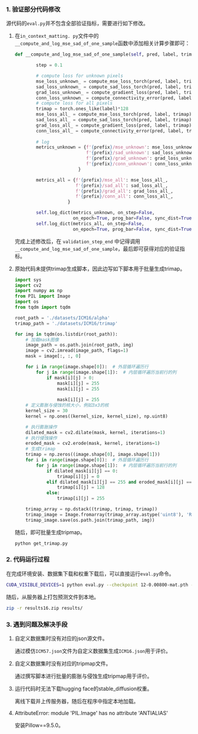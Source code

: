 ### 1. 验证部分代码修改

源代码的`eval.py`并不包含全部验证指标，需要进行如下修改。

1. 在`in_context_matting. py`文件中的`__compute_and_log_mse_sad_of_one_sample`函数中添加相关计算步骤即可：

   ```python
   def __compute_and_log_mse_sad_of_one_sample(self, pred, label, trimap, prefix="val"):
   
           step = 0.1
   
           # compute loss for unknown pixels
           mse_loss_unknown_ = compute_mse_loss_torch(pred, label, trimap)
           sad_loss_unknown_ = compute_sad_loss_torch(pred, label, trimap)
           grad_loss_unknown_ = compute_gradient_loss(pred, label, trimap)
           conn_loss_unknown_ = compute_connectivity_error(pred, label, trimap, step)
           # compute loss for all pixels
           trimap = torch.ones_like(label)*128
           mse_loss_all_ = compute_mse_loss_torch(pred, label, trimap)
           sad_loss_all_ = compute_sad_loss_torch(pred, label, trimap)
           grad_loss_all_ = compute_gradient_loss(pred, label, trimap)
           conn_loss_all_ = compute_connectivity_error(pred, label, trimap, step)
           
           # log
           metrics_unknown = {f'{prefix}/mse_unknown': mse_loss_unknown_,
                              f'{prefix}/sad_unknown': sad_loss_unknown_,
                              f'{prefix}/grad_unknown': grad_loss_unknown_,
                              f'{prefix}/conn_unknown': conn_loss_unknown_,     
                           }
   
           metrics_all = {f'{prefix}/mse_all': mse_loss_all_,
                          f'{prefix}/sad_all': sad_loss_all_,
                          f'{prefix}/grad_all': grad_loss_all_,
                          f'{prefix}/conn_all': conn_loss_all_,    
                       }
   
           self.log_dict(metrics_unknown, on_step=False,
                         on_epoch=True, prog_bar=False, sync_dist=True)
           self.log_dict(metrics_all, on_step=False,
                         on_epoch=True, prog_bar=False, sync_dist=True)
   ```

   完成上述修改后，在 `validation_step_end` 中记得调用`__compute_and_log_mse_sad_of_one_sample`，最后即可获得对应的验证指标。

2. 原始代码未提供trimap生成脚本，因此边写如下脚本用于批量生成trimap。

   ```python
   import sys
   import cv2
   import numpy as np
   from PIL import Image
   import os
   from tqdm import tqdm
   
   root_path = './datasets/ICM16/alpha'
   trimap_path = './datasets/ICM16/trimap'
   
   for img in tqdm(os.listdir(root_path)):
       # 加载mask图像
       image_path = os.path.join(root_path, img)
       image = cv2.imread(image_path, flags=1)
       mask = image[:, :, 0]
   
       for i in range(image.shape[0]):  # 外层循环遍历行
           for j in range(image.shape[1]):  # 内层循环遍历当前行的列
               if mask[i][j] > 0:
                   mask[i][j] = 255
                   mask[i][j] = 255
                   
                   mask[i][j] = 255
       # 定义膨胀与侵蚀的核大小，例如3x3的核
       kernel_size = 30
       kernel = np.ones((kernel_size, kernel_size), np.uint8)
   
       # 执行膨胀操作
       dilated_mask = cv2.dilate(mask, kernel, iterations=1)
       # 执行侵蚀操作
       eroded_mask = cv2.erode(mask, kernel, iterations=1)
       # 生成trimap
       trimap = np.zeros((image.shape[0], image.shape[1]))
       for i in range(image.shape[0]):  # 外层循环遍历行
           for j in range(image.shape[1]):  # 内层循环遍历当前行的列
               if dilated_mask[i][j] == 0:
                   trimap[i][j] = 0
               elif dilated_mask[i][j] == 255 and eroded_mask[i][j] == 0:
                   trimap[i][j] = 128
               else:
                   trimap[i][j] = 255
   
       trimap_array = np.dstack((trimap, trimap, trimap))
       trimap_image = Image.fromarray(trimap_array.astype('uint8'), 'RGB')
       trimap_image.save(os.path.join(trimap_path, img))
   ```

   随后，即可批量生成tripmap。

   ```bash
   python get_trimap.py
   ```

   

### 2. 代码运行过程

在完成环境安装、数据集下载和权重下载后，可以直接运行`eval.py`命令。

```bash
CUDA_VISIBLE_DEVICES=1 python eval.py --checkpoint 12-0.00800-mat.pth --save_path results/ --config config/eval.yaml
```

随后，从服务器上打包预测文件到本地。

```bash
zip -r results16.zip results/
```



### 3. 遇到问题及解决手段

1. 自定义数据集时没有对应的json源文件。

   通过模仿`ICM57.json`文件为自定义数据集生成`ICM16.json`用于评价。

2. 自定义数据集时没有对应的tripmap文件。

   通过撰写脚本进行批量的膨胀与侵蚀生成tripmap用于评价。

3. 运行代码时无法下载hugging face的stable_diffusion权重。

   离线下载并上传服务器，随后在程序中指定本地加载。

4. AttributeError: module 'PIL.Image' has no attribute 'ANTIALIAS'

   安装Pillow==9.5.0。

   